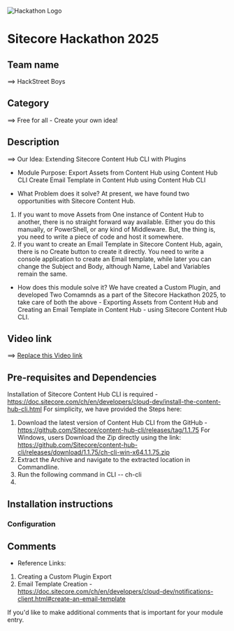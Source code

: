 ![Hackathon Logo](docs/images/hackathon.png?raw=true "Hackathon Logo")
# Sitecore Hackathon 2025
  
## Team name
⟹ HackStreet Boys

## Category
⟹ Free for all - Create your own idea!


## Description

⟹ Our Idea: Extending Sitecore Content Hub CLI with Plugins 

- Module Purpose:
	Export Assets from Content Hub using Content Hub CLI
	Create Email Template in Content Hub using Content Hub CLI

- What Problem does it solve?
At present, we have found two opportunities with Sitecore Content Hub.
1. If you want to move Assets from One instance of Content Hub to another, there is no straight forward way available. Either you do this manually, or PowerShell, or any kind of Middleware. But, the thing is, you need to write a piece of code and host it somewhere. 
2. If you want to create an Email Template in Sitecore Content Hub, again, there is no Create button to create it directly. You need to write a console application to create an Email template, while later you can change the Subject and Body, although Name, Label and Variables remain the same.

- How does this module solve it?
We have created a Custom Plugin, and developed Two Comamnds as a part of the Sitecore Hackathon 2025, to take care of both the above - Exporting Assets from Content Hub and Creating an Email Template in Content Hub - using Sitecore Content Hub CLI.

## Video link

⟹ [Replace this Video link](#video-link)

## Pre-requisites and Dependencies

Installation of Sitecore Content Hub CLI is required - https://doc.sitecore.com/ch/en/developers/cloud-dev/install-the-content-hub-cli.html
For simplicity, we have provided the Steps here:
1. Download the latest version of Content Hub CLI from the GitHub - https://github.com/Sitecore/content-hub-cli/releases/tag/1.1.75 For Windows, users Download the Zip directly using the link: https://github.com/Sitecore/content-hub-cli/releases/download/1.1.75/ch-cli-win-x64.1.1.75.zip
2. Extract the Archive and navigate to the extracted location in Commandline.
3. Run the following command in CLI -- ch-cli
4. 


## Installation instructions


### Configuration

## Comments

- Reference Links:
1. Creating a Custom Plugin Export 
2. Email Template Creation - https://doc.sitecore.com/ch/en/developers/cloud-dev/notifications-client.html#create-an-email-template

If you'd like to make additional comments that is important for your module entry.
